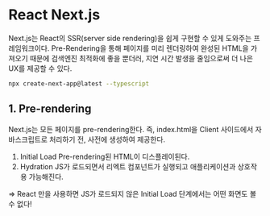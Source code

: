 # React Next.js

Next.js는 React의 SSR(server side rendering)을 쉽게 구현할 수 있게 도와주는 프레임워크이다. Pre-Rendering을 통해 페이지를 미리 렌더링하여 완성된 HTML을 가져오기 때문에 검색엔진 최적화에 좋을 뿐더러, 지연 시간 발생을 줄임으로써 더 나은 UX를 제공할 수 있다.

```bash
npx create-next-app@latest --typescript
```

## 1. Pre-rendering

Next.js는 모든 페이지를 pre-rendering한다. 즉, index.html을 Client 사이드에서 자바스크립트로 처리하기 전, 사전에 생성하여 제공한다.

1. Initial Load
   Pre-rendering된 HTML이 디스플레이된다.
2. Hydration
   JS가 로드되면서 리엑트 컴포넌트가 실행되고 애플리케이션과 상호작용 가능해진다.

=> React 만을 사용하면 JS가 로드되지 않은 Initial Load 단계에서는 어떤 화면도 볼 수 없다!
